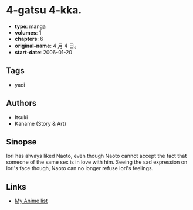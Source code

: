 # 4-gatsu 4-kka.

-   **type**: manga
-   **volumes**: 1
-   **chapters**: 6
-   **original-name**: 4 月 4 日。
-   **start-date**: 2006-01-20

## Tags

-   yaoi

## Authors

-   Itsuki
-   Kaname (Story & Art)

## Sinopse

Iori has always liked Naoto, even though Naoto cannot accept the fact that someone of the same sex is in love with him. Seeing the sad expression on Iori's face though, Naoto can no longer refuse Iori's feelings.

## Links

-   [My Anime list](https://myanimelist.net/manga/1943/4-gatsu_4-kka)
